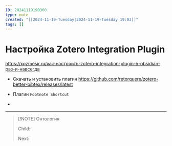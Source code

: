 ```yaml
---
ID: 20241119190300
type: note
created: "[[2024-11-19-Tuesday|2024-11-19-Tuesday 19:03]]"
tags: []
---
```

#  Настройка Zotero Integration Plugin

https://xqzmesir.ru/как-настроить-zotero-integration-plugin-в-obsidian-раз-и-навсегда

- Скачать и установить плагин https://github.com/retorquere/zotero-better-bibtex/releases/latest

- Плагин `Footnote Shortcut`
- 


---


> [!NOTE] Онтология
> 
> Child:: 
> 
> Next:: 
